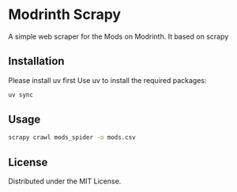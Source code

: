 # Modrinth Scrapy
A simple web scraper for the Mods on Modrinth. It based on scrapy
## Installation
Please install uv first
Use uv to install the required packages:
```bash
uv sync
```
## Usage
```bash
scrapy crawl mods_spider -o mods.csv 
```
## License
Distributed under the MIT License.
